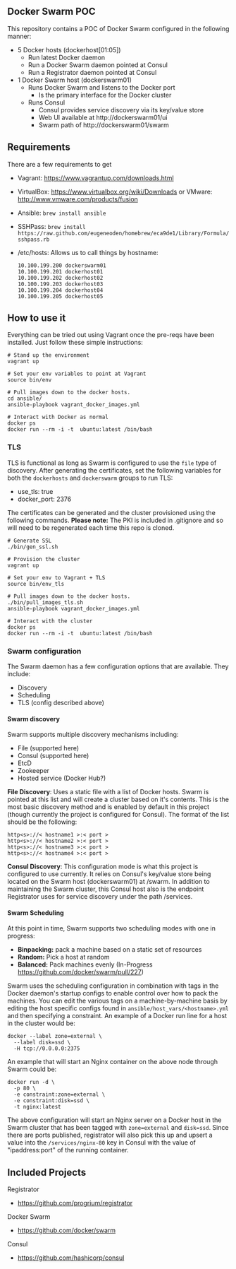 ## Docker Swarm POC
This repository contains a POC of Docker Swarm configured in the following
manner:
- 5 Docker hosts (dockerhost[01:05])
    - Run latest Docker daemon
    - Run a Docker Swarm daemon pointed at Consul
    - Run a Registrator daemon pointed at Consul
- 1 Docker Swarm host (dockerswarm01)
    - Runs Docker Swarm and listens to the Docker port
        - Is the primary interface for the Docker cluster
    - Runs Consul
        - Consul provides service discovery via its key/value store
        - Web UI available at http://dockerswarm01/ui
        - Swarm path of http://dockerswarm01/swarm

## Requirements
There are a few requirements to get
  - Vagrant: https://www.vagrantup.com/downloads.html
  - VirtualBox: https://www.virtualbox.org/wiki/Downloads or VMware: http://www.vmware.com/products/fusion
  - Ansible: `brew install ansible`
  - SSHPass: `brew install https://raw.github.com/eugeneoden/homebrew/eca9de1/Library/Formula/sshpass.rb`
  - /etc/hosts: Allows us to call things by hostname:

    ```
    10.100.199.200 dockerswarm01
    10.100.199.201 dockerhost01
    10.100.199.202 dockerhost02
    10.100.199.203 dockerhost03
    10.100.199.204 dockerhost04
    10.100.199.205 dockerhost05
    ```

## How to use it
Everything can be tried out using Vagrant once the pre-reqs have been installed.
Just follow these simple instructions:

```
# Stand up the environment
vagrant up

# Set your env variables to point at Vagrant
source bin/env

# Pull images down to the docker hosts.
cd ansible/
ansible-playbook vagrant_docker_images.yml

# Interact with Docker as normal
docker ps
docker run --rm -i -t  ubuntu:latest /bin/bash
```

### TLS
TLS is functional as long as Swarm is configured to use the `file` type of
discovery. After generating the certificates, set the following variables for
both the `dockerhosts` and `dockerswarm` groups to run TLS:
- use_tls: true
- docker_port: 2376

The certificates can be generated and the cluster provisioned using the
following commands. **Please note:** The PKI is included in .gitignore and so
will need to be regenerated each time this repo is cloned.
```
# Generate SSL
./bin/gen_ssl.sh

# Provision the cluster
vagrant up

# Set your env to Vagrant + TLS
source bin/env_tls

# Pull images down to the docker hosts.
./bin/pull_images_tls.sh
ansible-playbook vagrant_docker_images.yml

# Interact with the cluster
docker ps
docker run --rm -i -t  ubuntu:latest /bin/bash

```

### Swarm configuration
The Swarm daemon has a few configuration options that are available. They
include:
- Discovery
- Scheduling
- TLS (config described above)

#### Swarm discovery
Swarm supports multiple discovery mechanisms including:
- File (supported here)
- Consul (supported here)
- EtcD
- Zookeeper
- Hosted service (Docker Hub?)

**File Discovery**: Uses a static file with a list of Docker hosts. Swarm is
  pointed at this list and will create a cluster based on it's contents. This is
  the most basic discovery method and is enabled by default in this project
  (though currently the project is configured for Consul).
  The format of the list should be the following:
  ```
  http<s>://< hostname1 >:< port >
  http<s>://< hostname2 >:< port >
  http<s>://< hostname3 >:< port >
  http<s>://< hostname4 >:< port >
  ```

**Consul Discovery**: This configuration mode is what this project is configured
  to use currently. It relies on Consul's key/value store being located on
  the Swarm host (dockerswarm01) at /swarm. In addition to maintaining the Swarm
  cluster, this Consul host also is the endpoint Registrator uses for service
  discovery under the path /services.

#### Swarm Scheduling
At this point in time, Swarm supports two scheduling modes with one in progress:
- **Binpacking:** pack a machine based on a static set of resources
- **Random:** Pick a host at random
- **Balanced:** Pack machines evenly (In-Progress https://github.com/docker/swarm/pull/227)

Swarm uses the scheduling configuration in combination with tags in the Docker
daemon's startup configs to enable control over how to pack the machines. You
can edit the various tags on a machine-by-machine basis by editing the host
specific configs found in `ansible/host_vars/<hostname>.yml` and then specifying
a constraint. An example of a Docker run line for a host in the cluster would be:
```
docker --label zone=external \
  --label disk=ssd \
  -H tcp://0.0.0.0:2375
```

An example that will start an Nginx container on the above node through Swarm
could be:
```
docker run -d \
  -p 80 \
  -e constraint:zone=external \
  -e constraint:disk=ssd \
  -t nginx:latest
```

The above configuration will start an Nginx server on a Docker host in the Swarm
cluster that has been tagged with `zone=external` and `disk=ssd`. Since there
are ports published, registrator will also pick this up and upsert a value into
the `/services/nginx-80` key in Consul with the value of "ipaddress:port" of the
running container.

## Included Projects

Registrator
- https://github.com/progrium/registrator

Docker Swarm
- https://github.com/docker/swarm

Consul
- https://github.com/hashicorp/consul
